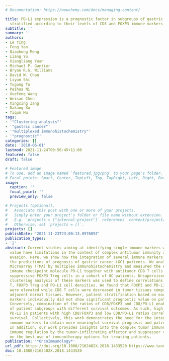 ```yaml
---
# Documentation: https://wowchemy.com/docs/managing-content/

title: PD-L1 expression is a prognostic factor in subgroups of gastric cancer patients
  stratified according to their levels of CD8 and FOXP3 immune markers
subtitle: ''
summary: ''
authors:
- Le Ying
- Feng Yan
- Qiaohong Meng
- Liang Yu
- Xiangliang Yuan
- Michael P. Gantier
- Bryan R.G. Williams
- David W. Chan
- Liyun Shi
- Yugang Tu
- Peihua Ni
- Xuefeng Wang
- Weisan Chen
- Xingxing Zang
- Dakang Xu
- Yiqun Hu
tags:
- '"Clustering analysis"'
- '"gastric cancer"'
- '"multiplexed immunohistochemistry"'
- '"prognostic"'
categories: []
date: '2018-06-01'
lastmod: 2021-11-24T09:56:45+11:00
featured: false
draft: false

# Featured image
# To use, add an image named `featured.jpg/png` to your page's folder.
# Focal points: Smart, Center, TopLeft, Top, TopRight, Left, Right, BottomLeft, Bottom, BottomRight.
image:
  caption: ''
  focal_point: ''
  preview_only: false

# Projects (optional).
#   Associate this post with one or more of your projects.
#   Simply enter your project's folder or file name without extension.
#   E.g. `projects = ["internal-project"]` references `content/project/deep-learning/index.md`.
#   Otherwise, set `projects = []`.
projects: []
publishDate: '2021-11-23T23:00:13.897689Z'
publication_types:
- '2'
abstract: Current studies aiming at identifying single immune markers with prognostic
  value have limitations in the context of complex antitumor immunity and cancer immune
  evasion. Here, we show how the integration of several immune markers influences
  the predictions of prognosis of gastric cancer (GC) patients. We analyzed Tissue
  Microarray (TMA) by multiplex immunohistochemistry and measured the expression of
  immune checkpoint molecule PD-L1 together with antitumor CD8 T cells and immune
  suppressive FOXP3 Treg cells in a cohort of GC patients. Unsupervised hierarchical
  clustering analysis of these markers was used to define correlations between CD8
  T, FOXP3 Treg and PD-L1 cell densities. We found that FOXP3 and PD-L1 densities
  were elevated while CD8 T cells were decreased in tumor tissues compared to their
  adjacent normal tissues. However, patient stratification based on each one of these
  markers individually did not show significant prognostic value on patient survival.
  Conversely, combination of the ratios of CD8/FOXP3 and CD8/PD-L1 enabled the identification
  of patient subgroups with different survival outcomes. As such, high densities of
  PD-L1 in patients with high CD8/FOXP3 and low CD8/PD-L1 ratios correlated with increased
  survival. Collectively, this work demonstrates the need for the integration of several
  immune markers to obtain more meaningful survival prognosis and patient stratification.
  In addition, our work provides insights into the complex tumor immune evasion and
  immune regulation by the tumor-infiltrating effector and suppressor cells, informing
  on the best use of immunotherapy options for treating patients.
publication: '*OncoImmunology*'
url_pdf: https://doi.org/10.1080/2162402X.2018.1433520 https://www.tandfonline.com/doi/full/10.1080/2162402X.2018.1433520
doi: 10.1080/2162402X.2018.1433520
---
```

